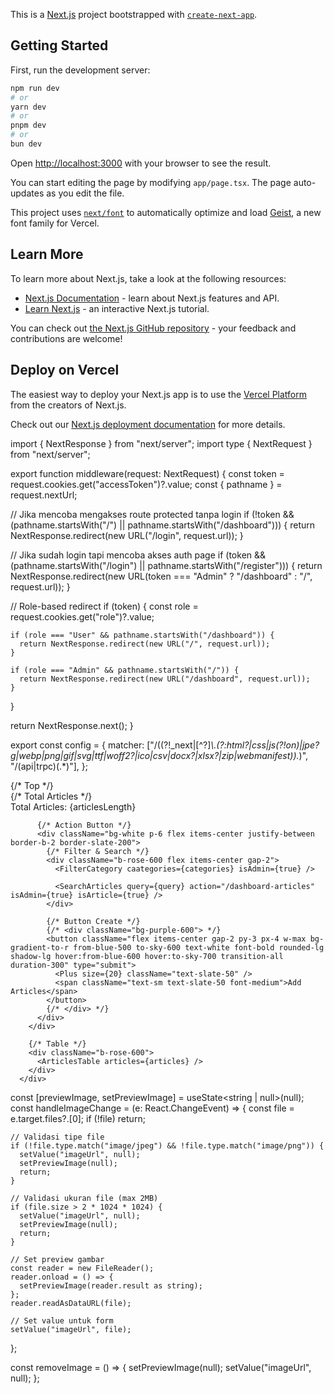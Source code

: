 This is a [Next.js](https://nextjs.org) project bootstrapped with [`create-next-app`](https://nextjs.org/docs/app/api-reference/cli/create-next-app).

## Getting Started

First, run the development server:

```bash
npm run dev
# or
yarn dev
# or
pnpm dev
# or
bun dev
```

Open [http://localhost:3000](http://localhost:3000) with your browser to see the result.

You can start editing the page by modifying `app/page.tsx`. The page auto-updates as you edit the file.

This project uses [`next/font`](https://nextjs.org/docs/app/building-your-application/optimizing/fonts) to automatically optimize and load [Geist](https://vercel.com/font), a new font family for Vercel.

## Learn More

To learn more about Next.js, take a look at the following resources:

- [Next.js Documentation](https://nextjs.org/docs) - learn about Next.js features and API.
- [Learn Next.js](https://nextjs.org/learn) - an interactive Next.js tutorial.

You can check out [the Next.js GitHub repository](https://github.com/vercel/next.js) - your feedback and contributions are welcome!

## Deploy on Vercel

The easiest way to deploy your Next.js app is to use the [Vercel Platform](https://vercel.com/new?utm_medium=default-template&filter=next.js&utm_source=create-next-app&utm_campaign=create-next-app-readme) from the creators of Next.js.

Check out our [Next.js deployment documentation](https://nextjs.org/docs/app/building-your-application/deploying) for more details.

import { NextResponse } from "next/server";
import type { NextRequest } from "next/server";

export function middleware(request: NextRequest) {
const token = request.cookies.get("accessToken")?.value;
const { pathname } = request.nextUrl;

// Jika mencoba mengakses route protected tanpa login
if (!token && (pathname.startsWith("/") || pathname.startsWith("/dashboard"))) {
return NextResponse.redirect(new URL("/login", request.url));
}

// Jika sudah login tapi mencoba akses auth page
if (token && (pathname.startsWith("/login") || pathname.startsWith("/register"))) {
return NextResponse.redirect(new URL(token === "Admin" ? "/dashboard" : "/", request.url));
}

// Role-based redirect
if (token) {
const role = request.cookies.get("role")?.value;

    if (role === "User" && pathname.startsWith("/dashboard")) {
      return NextResponse.redirect(new URL("/", request.url));
    }

    if (role === "Admin" && pathname.startsWith("/")) {
      return NextResponse.redirect(new URL("/dashboard", request.url));
    }

}

return NextResponse.next();
}

export const config = {
matcher: ["/((?!\_next|[^?]_\\.(?:html?|css|js(?!on)|jpe?g|webp|png|gif|svg|ttf|woff2?|ico|csv|docx?|xlsx?|zip|webmanifest))._)", "/(api|trpc)(.\*)"],
};

 <div className="b-amber-500">
        {/* Top */}
        <div className="b-rose-500 rounded-t-md overflow-hidden">
          {/* Total Articles */}
          <div className="bg-white p-6 border-b-2 border-slate-200">
            <span>Total Articles: {articlesLength}</span>
          </div>

          {/* Action Button */}
          <div className="bg-white p-6 flex items-center justify-between border-b-2 border-slate-200">
            {/* Filter & Search */}
            <div className="b-rose-600 flex items-center gap-2">
              <FilterCategory caategories={categories} isAdmin={true} />

              <SearchArticles query={query} action="/dashboard-articles" isAdmin={true} isArticle={true} />
            </div>

            {/* Button Create */}
            {/* <div className="bg-purple-600"> */}
            <button className="flex items-center gap-2 py-3 px-4 w-max bg-gradient-to-r from-blue-500 to-sky-600 text-white font-bold rounded-lg shadow-lg hover:from-blue-600 hover:to-sky-700 transition-all duration-300" type="submit">
              <Plus size={20} className="text-slate-50" />
              <span className="text-sm text-slate-50 font-medium">Add Articles</span>
            </button>
            {/* </div> */}
          </div>
        </div>

        {/* Table */}
        <div className="b-rose-600">
          <ArticlesTable articles={articles} />
        </div>
      </div>

const [previewImage, setPreviewImage] = useState<string | null>(null);
const handleImageChange = (e: React.ChangeEvent<HTMLInputElement>) => {
const file = e.target.files?.[0];
if (!file) return;

    // Validasi tipe file
    if (!file.type.match("image/jpeg") && !file.type.match("image/png")) {
      setValue("imageUrl", null);
      setPreviewImage(null);
      return;
    }

    // Validasi ukuran file (max 2MB)
    if (file.size > 2 * 1024 * 1024) {
      setValue("imageUrl", null);
      setPreviewImage(null);
      return;
    }

    // Set preview gambar
    const reader = new FileReader();
    reader.onload = () => {
      setPreviewImage(reader.result as string);
    };
    reader.readAsDataURL(file);

    // Set value untuk form
    setValue("imageUrl", file);

};

const removeImage = () => {
setPreviewImage(null);
setValue("imageUrl", null);
};

